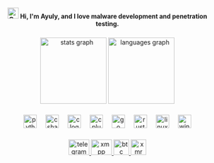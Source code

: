 <h4 align="center"><img src="https://raw.githubusercontent.com/Tarikul-Islam-Anik/Animated-Fluent-Emojis/master/Emojis/Smilies/Cat%20with%20Wry%20Smile.png" alt="Cat with Wry Smile" width="25" height="25" /> Hi, I'm Ayuly, and I love malware development and penetration testing.</h4>

###

<div align="center">
  <img src="https://github-readme-stats.vercel.app/api?username=ayuly0&hide_title=false&hide_rank=false&show_icons=true&include_all_commits=true&count_private=true&disable_animations=false&theme=dracula&locale=en&hide_border=false" height="150" alt="stats graph"  />
  <img src="https://github-readme-stats.vercel.app/api/top-langs?username=ayuly0&locale=en&hide_title=false&layout=compact&card_width=320&langs_count=5&theme=dracula&hide_border=false" height="150" alt="languages graph"  />
</div>

###

<div align="center">
  <img src="https://cdn.jsdelivr.net/gh/devicons/devicon/icons/python/python-original.svg" height="30" alt="python logo"  />
  <img width="12" />
  <img src="https://cdn.jsdelivr.net/gh/devicons/devicon/icons/csharp/csharp-original.svg" height="30" alt="csharp logo"  />
  <img width="12" />
  <img src="https://cdn.jsdelivr.net/gh/devicons/devicon/icons/c/c-original.svg" height="30" alt="c logo"  />
  <img width="12" />
  <img src="https://cdn.jsdelivr.net/gh/devicons/devicon/icons/cplusplus/cplusplus-original.svg" height="30" alt="cplusplus logo"  />
  <img width="12" />
  <img src="https://cdn.jsdelivr.net/gh/devicons/devicon/icons/go/go-original.svg" height="30" alt="go logo"  />
  <img width="12" />
  <img src="https://cdn.jsdelivr.net/gh/devicons/devicon/icons/rust/rust-original.svg" height="30" alt="rust logo"  />
  <img width="12" />
  <img src="https://cdn.jsdelivr.net/gh/devicons/devicon/icons/linux/linux-original.svg" height="30" alt="linux logo"  />
  <img width="12" />
  <img src="https://cdn.jsdelivr.net/gh/devicons/devicon/icons/windows8/windows8-original.svg" height="30" alt="windows8 logo"  />
</div>

###

<div align="center">
  <a href="https://t.me/ayuly" target="_blank">
    <img src="https://raw.githubusercontent.com/maurodesouza/profile-readme-generator/master/src/assets/icons/social/telegram/default.svg" width="47" height="35" alt="telegram logo"  />
  </a>
  <a href="#ayuly@jabb3r.de" target="_blank">
    <img src="https://upload.wikimedia.org/wikipedia/commons/9/95/XMPP_logo.svg" width="47" height="35" alt="xmpp logo"  />
  </a>
  <a href="bc1q9y6r7c0cdvv84zrggqvd35yxdjupxdflyhskkz" target="_blank">
    <img src="https://raw.githubusercontent.com/spothq/cryptocurrency-icons/refs/heads/master/128/color/btc.png" width="35" height="35" alt="btc logo"  />
  </a>
  <a href="b87b3JpqDnKLAzFkuk1wkrQBXKTKHVG7RmdTcVKyaGjSMDrhm4ZxtviVXE25mNv5NB7YWs61qLHvs75AHqxU" target="_blank">
    <img src="https://raw.githubusercontent.com/spothq/cryptocurrency-icons/refs/heads/master/128/color/xmr.png" width="35" height="35" alt="xmr logo"  />
  </a>
</div>


###

